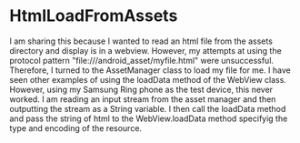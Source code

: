 HtmlLoadFromAssets
==================

I am sharing this because I wanted to read an html file from the assets directory and display is in a webview.  However, my attempts at 
using the protocol pattern "file:///android_asset/myfile.html" were unsuccessful.  Therefore, I turned to the AssetManager class to load
my file for me.  I have seen other examples of using the loadData method of the WebView class.  However, using my Samsung Ring phone as the test device, this never worked.  I am reading an input stream from the asset manager and then outputting the stream as a String variable.  I then call the loadData method and pass the string of html to the WebView.loadData method specifyig the type and encoding of the resource.

